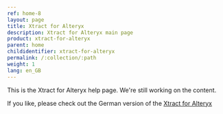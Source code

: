 ```yaml
---
ref: home-8
layout: page
title: Xtract for Alteryx
description: Xtract for Alteryx main page
product: xtract-for-alteryx
parent: home
childidentifier: xtract-for-alteryx
permalink: /:collection/:path
weight: 1
lang: en_GB
---
```


This is the Xtract for Alteryx help page.
We're still working on the content.


If you like, please check out the German version of the [Xtract for Alteryx](https://help.theobald-software.com/de/xtract-for-alteryx/)